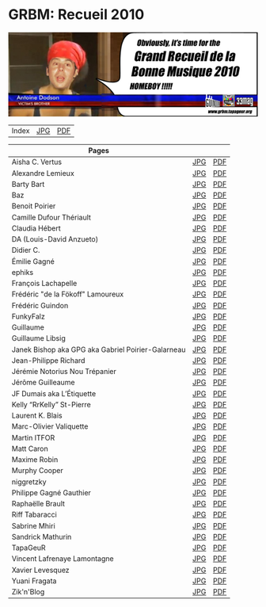 # GRBM: Recueil 2010

![Bannière 2010](grbm-header-2010.jpg "Bannière 2010")

|       |                               |                               |                       
|-------|-------------------------------|-------------------------------|
| Index | [JPG](index-recueil-2010.jpg) | [PDF](index-recueil-2010.pdf) | 

| Pages                                              |                                                 |                                                 |
|----------------------------------------------------|-------------------------------------------------|-------------------------------------------------|
| Aisha C. Vertus                                    | [JPG](aisha-c-vertus-2010.jpg)                  | [PDF](aisha-c-vertus-2010.pdf) |
| Alexandre Lemieux                                  | [JPG](alexandre-lemieux-2010.jpg)               | [PDF](alexandre-lemieux-2010.pdf) |
| Barty Bart                                         | [JPG](barty-bart-2010.jpg)                      | [PDF](barty-bart-2010.pdf) |
| Baz                                                | [JPG](baz-2010.jpg)                             | [PDF](baz-2010.pdf) |
| Benoit Poirier                                     | [JPG](benoit-poirier-2010.jpg)                  | [PDF](benoit-poirier-2010.pdf) |
| Camille Dufour Thériault                           | [JPG](camille-dufour-theriault-2010.jpg)        | [PDF](camille-dufour-theriault-2010.pdf) |
| Claudia Hébert                                     | [JPG](claudia-hebert-2010.jpg)                  | [PDF](claudia-hebert-2010.pdf) |
| DA (Louis-David Anzueto)                           | [JPG](da-louis-david-anzueto-2010.jpg)          | [PDF](da-louis-david-anzueto-2010.pdf) |
| Didier C.                                          | [JPG](didier-c-2010.jpg)                        | [PDF](didier-c-2010.pdf) |
| Émilie Gagné                                       | [JPG](emilie-gagne-2010.jpg)                    | [PDF](emilie-gagne-2010.pdf) |
| ephiks                                             | [JPG](ephiks-2010.jpg)                          | [PDF](ephiks-2010.pdf) |
| François Lachapelle                                | [JPG](francois-lachapelle-2010.jpg)             | [PDF](francois-lachapelle-2010.pdf) |
| Frédéric "de la Fökoff" Lamoureux                  | [JPG](frederic-de-la-fokoff-lamoureux-2010.jpg) | [PDF](frederic-de-la-fokoff-lamoureux-2010.pdf) |
| Frédéric Guindon                                   | [JPG](frederic-guindon-2010.jpg)                | [PDF](frederic-guindon-2010.pdf) |
| FunkyFalz                                          | [JPG](funkyfalz-2010.jpg)                       | [PDF](funkyfalz-2010.pdf) |
| Guillaume                                          | [JPG](guillaume-2010.jpg)                       | [PDF](guillaume-2010.pdf) |
| Guillaume Libsig                                   | [JPG](guillaume-libsig-2010.jpg)                | [PDF](guillaume-libsig-2010.pdf) |
| Janek Bishop aka GPG aka Gabriel Poirier-Galarneau | [JPG](janek-bishop-aka-gpg-aka-gabriel-poirier-galarneau-2010.jpg) | [PDF](janek-bishop-aka-gpg-aka-gabriel-poirier-galarneau-2010.pdf) |
| Jean-Philippe Richard                              | [JPG](jean-philippe-richard-2010.jpg)           | [PDF](jean-philippe-richard-2010.pdf) |
| Jérémie Notorius Nou Trépanier                     | [JPG](jeremie-notorius-nou-trepanier-2010.jpg)  | [PDF](jeremie-notorius-nou-trepanier-2010.pdf) |
| Jérôme Guilleaume                                  | [JPG](jerome-guilleaume-2010.jpg)               | [PDF](jerome-guilleaume-2010.pdf) |
| JF Dumais aka L’Étiquette                          | [JPG](jf-dumais-aka-letiquette-2010.jpg)        | [PDF](jf-dumais-aka-letiquette-2010.pdf) |
| Kelly “RrKelly” St-Pierre                          | [JPG](kelly-rrkelly-st-pierre-2010.jpg)         | [PDF](kelly-rrkelly-st-pierre-2010.pdf) |
| Laurent K. Blais                                   | [JPG](laurent-k-blais-2010.jpg)                 | [PDF](laurent-k-blais-2010.pdf) |
| Marc-Olivier Valiquette                            | [JPG](marc-olivier-valiquette-2010.jpg)         | [PDF](marc-olivier-valiquette-2010.pdf) |
| Martin ITFOR                                       | [JPG](martin-itfor-2010.jpg)                    | [PDF](martin-itfor-2010.pdf) |
| Matt Caron                                         | [JPG](matt-caron-2010.jpg)                      | [PDF](matt-caron-2010.pdf) |
| Maxime Robin                                       | [JPG](maxime-robin-2010.jpg)                    | [PDF](maxime-robin-2010.pdf) |
| Murphy Cooper                                      | [JPG](murphy-cooper-2010.jpg)                   | [PDF](murphy-cooper-2010.pdf) |
| niggretzky                                         | [JPG](niggretzky-2010.jpg)                      | [PDF](niggretzky-2010.pdf) |
| Philippe Gagné Gauthier                            | [JPG](philippe-gagne-gauthier-2010.jpg)         | [PDF](philippe-gagne-gauthier-2010.pdf) |
| Raphaëlle Brault                                   | [JPG](raphaelle-brault-2010.jpg)                | [PDF](raphaelle-brault-2010.pdf) |
| Riff Tabaracci                                     | [JPG](riff-tabaracci-2010.jpg)                  | [PDF](riff-tabaracci-2010.pdf) |
| Sabrine Mhiri                                      | [JPG](sabrine-mhiri-2010.jpg)                   | [PDF](sabrine-mhiri-2010.pdf) |
| Sandrick Mathurin                                  | [JPG](sandrick-mathurin-2010.jpg)               | [PDF](sandrick-mathurin-2010.pdf) |
| TapaGeuR                                           | [JPG](tapageur-2010.jpg)                        | [PDF](tapageur-2010.pdf) |
| Vincent Lafrenaye Lamontagne                       | [JPG](vincent-lafrenaye-lamontagne-2010.jpg)    | [PDF](vincent-lafrenaye-lamontagne-2010.pdf) |
| Xavier Levesquez                                   | [JPG](xavier-levesquez-2010.jpg)                | [PDF](xavier-levesquez-2010.pdf) |
| Yuani Fragata                                      | [JPG](yuani-fragata-2010.jpg)                   | [PDF](yuani-fragata-2010.pdf) |
| Zik'n'Blog                                         | [JPG](ziknblog-2010.jpg)                        | [PDF](ziknblog-2010.pdf) |
